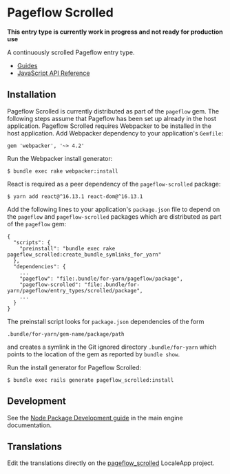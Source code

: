 # Pageflow Scrolled

**This entry type is currently work in progress and not ready for
production use**

A continuously scrolled Pageflow entry type.

* [Guides](https://github.com/codevise/pageflow/blob/master/entry_types/scrolled/doc/index.md)
* [JavaScript API Reference](http://codevise.github.io/pageflow-docs/scrolled/js/master/index.html)

## Installation

Pageflow Scrolled is currently distributed as part of the `pageflow`
gem. The following steps assume that Pageflow has been set up already
in the host application. Pageflow Scrolled requires Webpacker to be
installed in the host application. Add Webpacker dependency to your
application's `Gemfile`:

```
gem 'webpacker', '~> 4.2'
```

Run the Webpacker install generator:

```
$ bundle exec rake webpacker:install
```

React is required as a peer dependency of the `pageflow-scrolled`
package:

```
$ yarn add react@^16.13.1 react-dom@^16.13.1
```

Add the following lines to your application's `package.json` file to
depend on the `pageflow` and `pageflow-scrolled` packages which are
distributed as part of the `pageflow` gem:

```
{
  "scripts": {
    "preinstall": "bundle exec rake pageflow_scrolled:create_bundle_symlinks_for_yarn"
  },
  "dependencies": {
    ...
    "pageflow": "file:.bundle/for-yarn/pageflow/package",
    "pageflow-scrolled": "file:.bundle/for-yarn/pageflow/entry_types/scrolled/package",
    ...
  }
}
```

The preinstall script looks for `package.json` dependencies of the
form

```
.bundle/for-yarn/gem-name/package/path
```

and creates a symlink in the Git ignored directory `.bundle/for-yarn`
which points to the location of the gem as reported by `bundle show`.

Run the install generator for Pageflow Scrolled:

```
$ bundle exec rails generate pageflow_scrolled:install
```

## Development

See the
[Node Package Development guide](https://github.com/codevise/pageflow/blob/master/doc/contributing/node_package_development.md)
in the main engine documentation.

## Translations

Edit the translations directly on the
[pageflow_scrolled](http://www.localeapp.com/projects/public?search=tf/pageflow_scrolled)
LocaleApp project.

